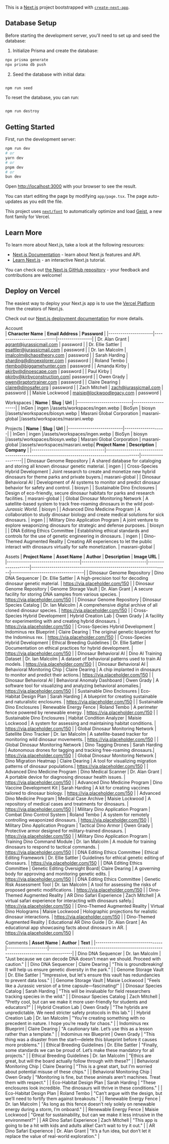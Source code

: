 This is a [Next.js](https://nextjs.org) project bootstrapped with [`create-next-app`](https://nextjs.org/docs/app/api-reference/cli/create-next-app).

## Database Setup

Before starting the development server, you'll need to set up and seed the database:

1. Initialize Prisma and create the database:

```bash
npx prisma generate
npx prisma db push
```

2. Seed the database with initial data:

```bash

npm run seed
```

To reset the database, you can run:

```bash

npm run destroy
```

## Getting Started

First, run the development server:

```bash
npm run dev
# or
yarn dev
# or
pnpm dev
# or
bun dev
```

Open [http://localhost:3000](http://localhost:3000) with your browser to see the result.

You can start editing the page by modifying `app/page.tsx`. The page auto-updates as you edit the file.

This project uses [`next/font`](https://nextjs.org/docs/app/building-your-application/optimizing/fonts) to automatically optimize and load [Geist](https://vercel.com/font), a new font family for Vercel.

## Learn More

To learn more about Next.js, take a look at the following resources:

- [Next.js Documentation](https://nextjs.org/docs) - learn about Next.js features and API.
- [Learn Next.js](https://nextjs.org/learn) - an interactive Next.js tutorial.

You can check out [the Next.js GitHub repository](https://github.com/vercel/next.js) - your feedback and contributions are welcome!

## Deploy on Vercel

The easiest way to deploy your Next.js app is to use the [Vercel Platform](https://vercel.com/new?utm_medium=default-template&filter=next.js&utm_source=create-next-app&utm_campaign=create-next-app-readme) from the creators of Next.js.

Check out our [Next.js deployment documentation](https://nextjs.org/docs/app/building-your-application/deploying) for more details.

Account  
| **Character Name** | **Email Address** | **Password** |
|----------------------|-----------------------------|-----------------|
| Dr. Alan Grant | agrant@jurassicmail.com | password |
| Dr. Ellie Sattler | esattler@jurassicmail.com | password |
| Dr. Ian Malcolm | imalcolm@chaostheory.com | password |
| Sarah Harding | sharding@dinoexplorer.com | password |
| Roland Tembo | rtembo@biggamehunter.com | password |
| Amanda Kirby | akirby@dinoescape.com | password |
| Paul Kirby | pkirby@kirbyconstruction.com| password |
| Owen Grady | owen@raptortrainer.com | password |
| Claire Dearing | claire@dinosafer.org | password |
| Zach Mitchell | zach@jurassicmail.com | password |
| Maisie Lockwood | maisie@lockwoodlegacy.com | password |

Workspaces
| **Name** | **Slug** | **Url** |
|---------------------------|--------------------|
| InGen | ingen |/assets/workspaces/ingen.webp
| BioSyn | biosyn |/assets/workspaces/biosyn.webp
| Masrani Global Corporation | masrani-global |/assets/workspaces/masrani.webp

Projects
| **Name** | **Slug** | **Url** |
|---------------------------|--------------------|
| InGen | ingen |/assets/workspaces/ingen.webp
| BioSyn | biosyn |/assets/workspaces/biosyn.webp
| Masrani Global Corporation | masrani-global |/assets/workspaces/masrani.webp| **Project Name** | **Description** | **Company** |
|------------------------------------|----------------------------------------------------------------------------------------------|-------------------|
| Dinosaur Genome Repository | A shared database for cataloging and storing all known dinosaur genetic material. | ingen |
| Cross-Species Hybrid Development | Joint research to create and monetize new hybrid dinosaurs for theme parks and private buyers.| masrani-global |
| Dinosaur Behavioral AI | Development of AI systems to monitor and predict dinosaur behavior for safety and control. | biosyn |
| Sustainable Dino Enclosures | Design of eco-friendly, secure dinosaur habitats for parks and research facilities. | masrani-global |
| Global Dinosaur Monitoring Network | A satellite-based system to track free-roaming dinosaurs in the wild post-_Jurassic World_. | biosyn |
| Advanced Dino Medicine Program | A collaboration to study dinosaur biology and create medical solutions for sick dinosaurs. | ingen |
| Military Dino Application Program | A joint venture to explore weaponizing dinosaurs for strategic and defense purposes. | biosyn |
| DNA Editing Ethics Committee | Establishing ethical standards and controls for the use of genetic engineering in dinosaurs. | ingen |
| Dino-Themed Augmented Reality | Creating AR experiences to let the public interact with dinosaurs virtually for safe monetization. | masrani-global |

Assets
| **Project Name** | **Asset Name** | **Author** | **Description** | **Image URL** |
|------------------------------------|--------------------------------|--------------------|-------------------------------------------------------------------|------------------------------------|
| Dinosaur Genome Repository | Dino DNA Sequencer | Dr. Ellie Sattler | A high-precision tool for decoding dinosaur genetic material. | https://via.placeholder.com/150 |
| Dinosaur Genome Repository | Genome Storage Vault | Dr. Alan Grant | A secure facility for storing DNA samples from various species. | https://via.placeholder.com/150 |
| Dinosaur Genome Repository | Dinosaur Species Catalog | Dr. Ian Malcolm | A comprehensive digital archive of all cloned dinosaur species. | https://via.placeholder.com/150 |
| Cross-Species Hybrid Development | Hybrid Creation Lab | Owen Grady | A facility for experimenting with and creating hybrid dinosaurs. | https://via.placeholder.com/150 |
| Cross-Species Hybrid Development | Indominus rex Blueprint | Claire Dearing | The original genetic blueprint for the Indominus rex. | https://via.placeholder.com/150 |
| Cross-Species Hybrid Development | Ethical Breeding Guidelines | Dr. Ellie Sattler | Documentation on ethical practices for hybrid development. | https://via.placeholder.com/150 |
| Dinosaur Behavioral AI | Dino AI Training Dataset | Dr. Ian Malcolm | A dataset of behavioral patterns used to train AI models. | https://via.placeholder.com/150 |
| Dinosaur Behavioral AI | Behavioral Monitoring Chip | Claire Dearing | A chip implanted in dinosaurs to monitor and predict their actions.| https://via.placeholder.com/150 |
| Dinosaur Behavioral AI | Behavioral Anomaly Dashboard | Owen Grady | A software tool for visualizing and analyzing behavioral anomalies.| https://via.placeholder.com/150 |
| Sustainable Dino Enclosures | Eco-Habitat Design Plan | Sarah Harding | A blueprint for creating sustainable and naturalistic enclosures. | https://via.placeholder.com/150 |
| Sustainable Dino Enclosures | Renewable Energy Fence | Roland Tembo | A perimeter fence powered by renewable energy. | https://via.placeholder.com/150 |
| Sustainable Dino Enclosures | Habitat Condition Analyzer | Maisie Lockwood | A system for assessing and maintaining habitat conditions. | https://via.placeholder.com/150 |
| Global Dinosaur Monitoring Network | Satellite Dino Tracker | Dr. Ian Malcolm | A satellite-based tracker for monitoring wild dinosaur movements. | https://via.placeholder.com/150 |
| Global Dinosaur Monitoring Network | Dino Tagging Drones | Sarah Harding | Autonomous drones for tagging and tracking free-roaming dinosaurs.| https://via.placeholder.com/150 |
| Global Dinosaur Monitoring Network | Dino Migration Heatmap | Claire Dearing | A tool for visualizing migration patterns of dinosaur populations.| https://via.placeholder.com/150 |
| Advanced Dino Medicine Program | Dino Medical Scanner | Dr. Alan Grant | A portable device for diagnosing dinosaur health issues. | https://via.placeholder.com/150 |
| Advanced Dino Medicine Program | Dino Vaccine Development Kit | Sarah Harding | A kit for creating vaccines tailored to dinosaur biology. | https://via.placeholder.com/150 |
| Advanced Dino Medicine Program | Medical Case Archive | Maisie Lockwood | A repository of medical cases and treatments for dinosaurs. | https://via.placeholder.com/150 |
| Military Dino Application Program | Combat Dino Control System | Roland Tembo | A system for remotely controlling weaponized dinosaurs. | https://via.placeholder.com/150 |
| Military Dino Application Program | Tactical Dino Armor | Owen Grady | Protective armor designed for military-trained dinosaurs. | https://via.placeholder.com/150 |
| Military Dino Application Program | Training Dino Command Module | Dr. Ian Malcolm | A module for training dinosaurs to respond to tactical commands. | https://via.placeholder.com/150 |
| DNA Editing Ethics Committee | Ethical Editing Framework | Dr. Ellie Sattler | Guidelines for ethical genetic editing of dinosaurs. | https://via.placeholder.com/150 |
| DNA Editing Ethics Committee | Genetic Editing Oversight Board| Claire Dearing | A governing body for approving and monitoring genetic edits. | https://via.placeholder.com/150 |
| DNA Editing Ethics Committee | Genetic Risk Assessment Tool | Dr. Ian Malcolm | A tool for assessing the risks of proposed genetic modifications. | https://via.placeholder.com/150 |
| Dino-Themed Augmented Reality | AR Dino Safari Experience | Zach Mitchell | A virtual safari experience for interacting with dinosaurs safely.| https://via.placeholder.com/150 |
| Dino-Themed Augmented Reality | Virtual Dino Holograms | Maisie Lockwood | Holographic projections for realistic dinosaur interactions. | https://via.placeholder.com/150 |
| Dino-Themed Augmented Reality | Educational AR Dino Guide | Dr. Alan Grant | An educational app showcasing facts about dinosaurs in AR. | https://via.placeholder.com/150 |

Comments
| **Asset Name** | **Author** | **Text** |
|---------------------------------|--------------------|-----------------------------------------------------------------------------------------|
| Dino DNA Sequencer | Dr. Ian Malcolm | "Just because we can decode DNA doesn't mean we should. Proceed with caution." |
| Dino DNA Sequencer | Claire Dearing | "This is groundbreaking! It will help us ensure genetic diversity in the park." |
| Genome Storage Vault | Dr. Ellie Sattler | "Impressive, but let's ensure this vault has redundancies to prevent data loss." |
| Genome Storage Vault | Maisie Lockwood | "Feels like a Jurassic version of a time capsule—fascinating!" |
| Dinosaur Species Catalog | Sarah Harding | "This will be invaluable for field researchers tracking species in the wild." |
| Dinosaur Species Catalog | Zach Mitchell | "Pretty cool, but can we make it more user-friendly for students and educators?" |
| Hybrid Creation Lab | Owen Grady | "The hybrids are unpredictable. We need stricter safety protocols in this lab." |
| Hybrid Creation Lab | Dr. Ian Malcolm | "You’re creating something with no precedent in nature. I hope you’re ready for chaos." |
| Indominus rex Blueprint | Claire Dearing | "A cautionary tale. Let’s use this as a lesson rather than a template." |
| Indominus rex Blueprint | Owen Grady | "This thing was a disaster from the start—delete this blueprint before it causes more problems." |
| Ethical Breeding Guidelines | Dr. Ellie Sattler | "Finally, some standards we can be proud of. Let’s make these mandatory for all projects." |
| Ethical Breeding Guidelines | Dr. Ian Malcolm | "Ethics are great, but will the board actually follow through with these?" |
| Behavioral Monitoring Chip | Claire Dearing | "This is a great start, but I’m worried about potential misuse of these chips." |
| Behavioral Monitoring Chip | Owen Grady | "Monitoring is fine, but these animals aren’t machines. Treat them with respect." |
| Eco-Habitat Design Plan | Sarah Harding | "These enclosures look incredible. The dinosaurs will thrive in these conditions." |
| Eco-Habitat Design Plan | Roland Tembo | "Can’t argue with the design, but we’ll need to fortify them against breakouts." |
| Renewable Energy Fence | Dr. Ian Malcolm | "As long as this fence doesn’t rely solely on renewable energy during a storm, I’m onboard." |
| Renewable Energy Fence | Maisie Lockwood | "Great for sustainability, but can we make it less intrusive in the environment?" |
| AR Dino Safari Experience | Zach Mitchell | "This app is going to be a hit with kids and adults alike! Can’t wait to try it out." |
| AR Dino Safari Experience | Dr. Alan Grant | "It’s a fun idea, but don’t let it replace the value of real-world exploration." |
